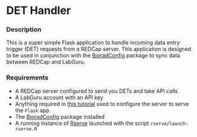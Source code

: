 # DET Handler

### Description

This is a super simple Flask application to handle incoming data entry trigger (DET) requests from a REDCap server. This application is designed to be used in conjunction with the [BioradConfig](https://github.com/JovingeLabSoftware/BioradConfig) package to sync data between REDCap and LabGuru.


### Requirements

- A REDCap server configured to send you DETs and take API calls
- A LabGuru account with an API key
- Anything required in [this tutorial](https://www.digitalocean.com/community/tutorials/how-to-serve-flask-applications-with-uwsgi-and-nginx-on-ubuntu-14-04) used to configure the server to serve the `Flask` app
- The [BioradConfig](https://github.com/JovingeLabSoftware/BioradConfig) package installed
- A running instance of [Rserve](https://rforge.net/Rserve/) launched with the script `rserve/launch-rserve.R`



